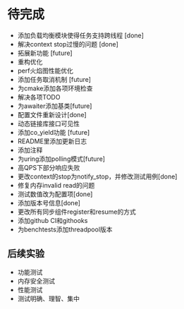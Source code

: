 # 待完成

- 添加负载均衡模块使得任务支持跨线程 [done]
- 解决context stop过慢的问题 [done]
- 拓展新功能 [future]
- 重构优化
- perf火焰图性能优化
- 添加任务取消机制 [future]
- 为cmake添加各项环境检查
- 解决各项TODO
- 为awaiter添加基类[future]
- 配置文件重新设计[done]
- 动态链接库接口可见性
- 添加co_yield功能 [future]
- README里添加更新日志
- 添加注释
- 为uring添加polling模式[future]
- 高QPS下部分响应失败
- 更改context的stop为notify_stop，并修改测试用例[done]
- 修复内存invalid read的问题
- 测试数值改为配置项[done]
- 添加版本号信息[done]
- 更改所有同步组件register和resume的方式
- 添加github CI和githooks
- 为benchtests添加threadpool版本

## 后续实验

- 功能测试
- 内存安全测试
- 性能测试
- 测试明确、理智、集中

